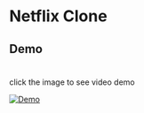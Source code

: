 # Netflix Clone

## Demo
#
click the image to see video demo


[![Demo](https://res.cloudinary.com/dqf7aonc2/image/upload/v1619944043/WhatsApp_Image_2021-05-02_at_1.56.59_PM_hlafjq.jpg)](https://res.cloudinary.com/dqf7aonc2/video/upload/v1619942361/WhatsApp_Video_2021-05-02_at_1.19.47_PM_lhjkew.mp4 "Click To Se Video Demo")
